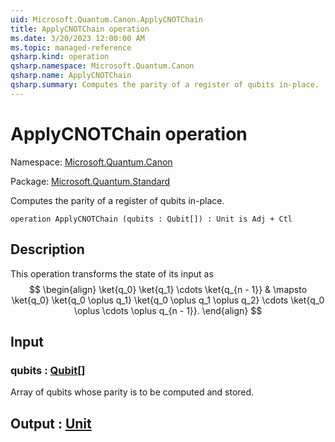 ```yaml
---
uid: Microsoft.Quantum.Canon.ApplyCNOTChain
title: ApplyCNOTChain operation
ms.date: 3/20/2023 12:00:00 AM
ms.topic: managed-reference
qsharp.kind: operation
qsharp.namespace: Microsoft.Quantum.Canon
qsharp.name: ApplyCNOTChain
qsharp.summary: Computes the parity of a register of qubits in-place.
---
```


# ApplyCNOTChain operation

Namespace: [Microsoft.Quantum.Canon](xref:Microsoft.Quantum.Canon)

Package: [Microsoft.Quantum.Standard](https://nuget.org/packages/Microsoft.Quantum.Standard)


Computes the parity of a register of qubits in-place.

```qsharp
operation ApplyCNOTChain (qubits : Qubit[]) : Unit is Adj + Ctl
```


## Description

This operation transforms the state of its input as$$\begin{align}\ket{q_0} \ket{q_1} \cdots \ket{q_{n - 1}} & \mapsto\ket{q_0} \ket{q_0 \oplus q_1} \ket{q_0 \oplus q_1 \oplus q_2} \cdots\ket{q_0 \oplus \cdots \oplus q_{n - 1}}.\end{align}$$

## Input

### qubits : [Qubit](xref:microsoft.quantum.qsharp.valueliterals#qubit-literals)[]

Array of qubits whose parity is to be computed and stored.



## Output : [Unit](xref:microsoft.quantum.qsharp.valueliterals#unit-literal)

